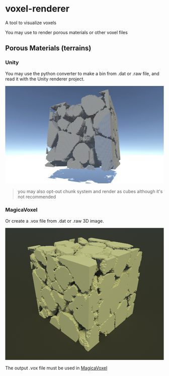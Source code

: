 # voxel-renderer

A tool to visualize voxels

You may use to render porous materials or other voxel files

## Porous Materials (terrains)

### Unity

You may use the python converter to make a bin from .dat or .raw file, and read it with the Unity renderer project.

![](./demo/unity.jpg)

> you may also opt-out chunk system and render as cubes although it's not recommended

### MagicaVoxel

Or create a .vox file from .dat or .raw 3D image.

![](./demo/img.png)

The output .vox file must be used in [MagicaVoxel](https://ephtracy.github.io/)
